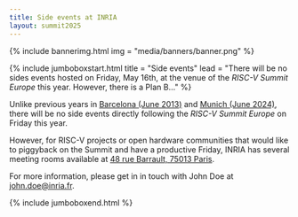 ```yaml
---
title: Side events at INRIA
layout: summit2025
---
```


{% include bannerimg.html
    img = "media/banners/banner.png"
%}

{% include jumboboxstart.html
	title = "Side events"
	lead = "There will be no sides events hosted on Friday, May 16th, at the venue of the *RISC-V Summit Europe* this year. However, there is a Plan B…"
%}

Unlike previous years in [Barcelona (June
2013)](https://riscv-europe.org/summit/2023/side-events) and [Munich
(June 2024)](https://riscv-europe.org/summit/2024/sideevents), there
will be no side events directly following the *RISC-V Summit Europe*
on Friday this year.

However, for RISC-V projects or open hardware communities that would
like to piggyback on the Summit and have a productive Friday, INRIA
has several meeting rooms available at [48 rue Barrault, 75013
Paris](https://www.openstreetmap.org/#map=19/48.826311/2.346010).

For more information, please get in in touch with John Doe at
[john.doe@inria.fr](mailto:john.doe@inria.fr).

{% include jumboboxend.html %}
